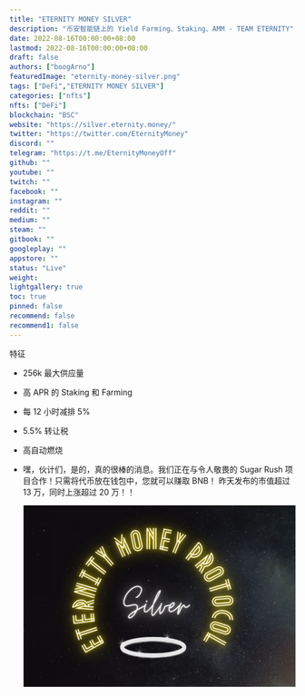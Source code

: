```yaml
---
title: "ETERNITY MONEY SILVER"
description: "币安智能链上的 Yield Farming、Staking、AMM - TEAM ETERNITY"
date: 2022-08-16T00:00:00+08:00
lastmod: 2022-08-16T00:00:00+08:00
draft: false
authors: ["boogArno"]
featuredImage: "eternity-money-silver.png"
tags: ["DeFi","ETERNITY MONEY SILVER"]
categories: ["nfts"]
nfts: ["DeFi"]
blockchain: "BSC"
website: "https://silver.eternity.money/"
twitter: "https://twitter.com/EternityMoney"
discord: ""
telegram: "https://t.me/EternityMoneyOff"
github: ""
youtube: ""
twitch: ""
facebook: ""
instagram: ""
reddit: ""
medium: ""
steam: ""
gitbook: ""
googleplay: ""
appstore: ""
status: "Live"
weight: 
lightgallery: true
toc: true
pinned: false
recommend: false
recommend1: false
---
```

特征
- 256k 最大供应量

- 高 APR 的 Staking 和 Farming

- 每 12 小时减排 5%

- 5.5% 转让税

- 高自动燃烧

- 嘿，伙计们，是的，真的很棒的消息。我们正在与令人敬畏的 Sugar Rush 项目合作！只需将代币放在钱包中，您就可以赚取 BNB！
  昨天发布的市值超过 13 万，同时上涨超过 20 万！！

  ![eternitymoneysilver-dapp-defi-bsc-image1_17ae12fdc5e76898f8e82c6a33a0d56d](eternitymoneysilver-dapp-defi-bsc-image1_17ae12fdc5e76898f8e82c6a33a0d56d.png)